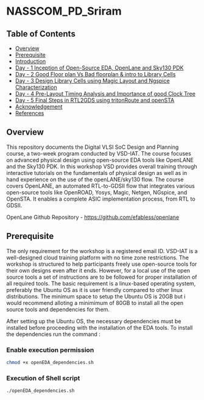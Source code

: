 # NASSCOM_PD_Sriram

## Table of Contents
- [Overview](#overview)
- [Prerequisite](#Prerequisite)
- [Introduction](#Introduction)
- [Day - 1 Inception of Open-Source EDA, OpenLane and Sky130 PDK](#day---1-inception-of-open-source-eda-openlane-and-sky130-pdk)
- [Day - 2 Good Floor plan Vs Bad floorplan & intro to Library Cells](#day---2-good-floorplan-vs-bad-floorplan-and-introduction-to-library-cells)
- [Day - 3 Design Library Cells using Magic Layout and Ngspice Characterization](#day--3-design-library-cell-using-magic-layout-and-ngspice-charcterization)
- [Day - 4 Pre-Layout Timing Analysis and Importance of good Clock Tree](#day-4-pre-layout-timing-analysis-and-importance-of-good-clock-tree)
- [Day - 5 Final Steps in RTL2GDS using tritonRoute and openSTA](#day-5--final-steps-in-rtl2gds-using-tritonroute-and-opensta)
- [Acknowledgement](#acknowledgement)
- [References](#references)

## Overview
This repository documents the Digital VLSI SoC Design and Planning course, a two-week program conducted by VSD-IAT. The course focuses on advanced physical design using open-source EDA tools like OpenLANE and the Sky130 PDK. In this workshop VSD provides overall training through interactive tutorials on the fundamentals of physical design as well as in hand experience on the use of the openLANE/sky130 flow.
The course covers OpenLANE, an automated RTL-to-GDSII flow that integrates various open-source tools like OpenROAD, Yosys, Magic, Netgen, NGspice, and OpenSTA. It enables a complete ASIC implementation process, from RTL to GDSII.

OpenLane Github Repository - https://github.com/efabless/openlane

## Prerequisite
The only requirement for the workshop is a registered email ID. VSD-IAT is a well-designed cloud training platform with no time zone restrictions. The workshop is structured to help participants freely use open-source tools for their own designs even after it ends.
However, for a local use of the open source tools a set of instructions are to be followed for proper installation of all required tools. The basic requirement is a linux-based operating system, preferably the Ubuntu OS as it is user friendly compared to other linux distributions. The minimum space to setup the Ubuntu OS is 20GB but i would recommend alloting a minimimum of 80GB to install all the open source tools and dependencies for them.

After setting up the Ubuntu OS, the necessary dependencies must be installed before proceeding with the installation of the EDA tools. 
To install the dependencies run the command :
### Enable execution permission
```bash
chmod +x openEDA_dependencies.sh
```
### Execution of Shell script 
```bash
./openEDA_dependencies.sh
```


